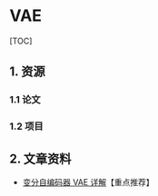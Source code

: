 # VAE
[TOC]



## 1. 资源
### 1.1 论文

### 1.2 项目


## 2. 文章资料
* [变分自编码器 VAE 详解](https://mp.weixin.qq.com/s?__biz=Mzk0MzIzODM5MA==&mid=2247486014&idx=1&sn=2ff34f72c869907408ed1b08bec1a238&chksm=c337b7a7f4403eb14a1b5cdc3e1a1b11dca6f957591957cc29a4c270f0ace0a4674a7ae33214&scene=21#wechat_redirect)【重点推荐】